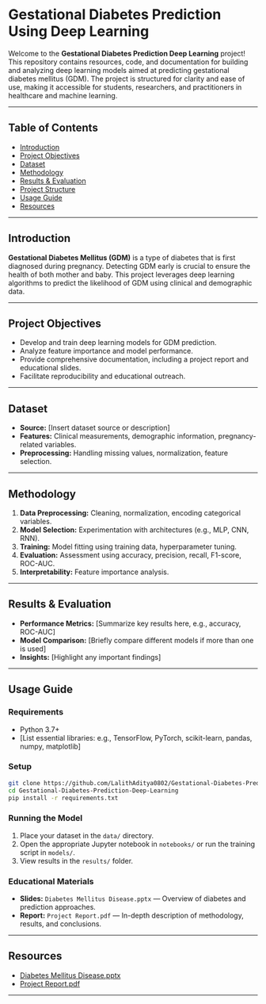 # Gestational Diabetes Prediction Using Deep Learning

Welcome to the **Gestational Diabetes Prediction Deep Learning** project! This repository contains resources, code, and documentation for building and analyzing deep learning models aimed at predicting gestational diabetes mellitus (GDM). The project is structured for clarity and ease of use, making it accessible for students, researchers, and practitioners in healthcare and machine learning.

---

## Table of Contents

- [Introduction](#introduction)
- [Project Objectives](#project-objectives)
- [Dataset](#dataset)
- [Methodology](#methodology)
- [Results & Evaluation](#results--evaluation)
- [Project Structure](#project-structure)
- [Usage Guide](#usage-guide)
- [Resources](#resources)

---

## Introduction

**Gestational Diabetes Mellitus (GDM)** is a type of diabetes that is first diagnosed during pregnancy. Detecting GDM early is crucial to ensure the health of both mother and baby. This project leverages deep learning algorithms to predict the likelihood of GDM using clinical and demographic data.

---

## Project Objectives

- Develop and train deep learning models for GDM prediction.
- Analyze feature importance and model performance.
- Provide comprehensive documentation, including a project report and educational slides.
- Facilitate reproducibility and educational outreach.

---

## Dataset

- **Source:** [Insert dataset source or description]
- **Features:** Clinical measurements, demographic information, pregnancy-related variables.
- **Preprocessing:** Handling missing values, normalization, feature selection.

---

## Methodology

1. **Data Preprocessing:** Cleaning, normalization, encoding categorical variables.
2. **Model Selection:** Experimentation with architectures (e.g., MLP, CNN, RNN).
3. **Training:** Model fitting using training data, hyperparameter tuning.
4. **Evaluation:** Assessment using accuracy, precision, recall, F1-score, ROC-AUC.
5. **Interpretability:** Feature importance analysis.

---

## Results & Evaluation

- **Performance Metrics:** [Summarize key results here, e.g., accuracy, ROC-AUC]
- **Model Comparison:** [Briefly compare different models if more than one is used]
- **Insights:** [Highlight any important findings]

---



## Usage Guide

### Requirements

- Python 3.7+
- [List essential libraries: e.g., TensorFlow, PyTorch, scikit-learn, pandas, numpy, matplotlib]

### Setup

```bash
git clone https://github.com/LalithAditya0802/Gestational-Diabetes-Prediction-Deep-Learning.git
cd Gestational-Diabetes-Prediction-Deep-Learning
pip install -r requirements.txt
```

### Running the Model

1. Place your dataset in the `data/` directory.
2. Open the appropriate Jupyter notebook in `notebooks/` or run the training script in `models/`.
3. View results in the `results/` folder.

### Educational Materials

- **Slides:** `Diabetes Mellitus Disease.pptx` — Overview of diabetes and prediction approaches.
- **Report:** `Project Report.pdf` — In-depth description of methodology, results, and conclusions.

---

## Resources

- [Diabetes Mellitus Disease.pptx](https://github.com/LalithAditya0802/Gestational-Diabetes-Prediction-Deep-Learning/blob/main/Diabetes%20Mellitus%20Disease.pptx)
- [Project Report.pdf](https://github.com/LalithAditya0802/Gestational-Diabetes-Prediction-Deep-Learning/blob/main/Project%20Report.pdf)


---


